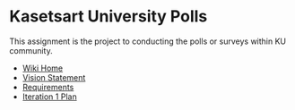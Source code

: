 # Kasetsart University Polls

This assignment is the project to conducting the polls or surveys within KU community.

* [Wiki Home](../../wiki/Home)
* [Vision Statement](https://github.com/chayayot123/ku-polls/wiki/Vision-Statement)
* [Requirements](https://github.com/chayayot123/ku-polls/wiki/Requirements)
* [Iteration 1 Plan](https://github.com/chayayot123/ku-polls/wiki/Iteration-1-Plan)

